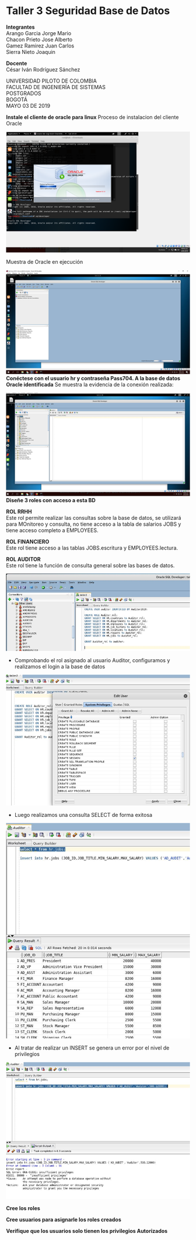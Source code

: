 # Taller 3 Seguridad Base de Datos   


**Integrantes**  
Arango Garcia Jorge Mario   
Chacon Prieto Jose Alberto   
Gamez Ramirez Juan Carlos   
Sierra Nieto Joaquin   

**Docente**   
César Iván Rodríguez Sánchez   

UNIVERSIDAD PILOTO DE COLOMBIA   
FACULTAD DE INGENIERÍA DE SISTEMAS   
POSTGRADOS   
BOGOTÁ   
MAYO 03 DE 2019   



**Instale el cliente de oracle para linux**
Proceso de instalacion del cliente Oracle  

![Image of Yaktocat](https://raw.githubusercontent.com/jomaarango/Taller3G1/taller-3-borrador/accesoDB.PNG) 



Muestra de Oracle en ejecución  

![Image of Yaktocat](https://raw.githubusercontent.com/jomaarango/Taller3G1/taller-3-borrador/OracleInstalado.JPG)  
**Conéctese con el usuario hr y contraseña Pass704. A la base de datos Oracle identificada**
Se muestra la evidencia de la conexión realizada:  

![Image of Yaktocat](https://raw.githubusercontent.com/jomaarango/Taller3G1/taller-3-borrador/Conexion.JPG) 
**Diseñe 3 roles con acceso a esta BD** 

**ROL RRHH**  
Este rol permite realizar las consultas sobre la base de datos, se utilizará para MOnitoreo y consulta, no tiene acceso a la tabla de salarios JOBS y tiene acceso completo a EMPLOYEES.

**ROL FINANCIERO**  
Este rol tiene acceso a las tablas JOBS.escritura y EMPLOYEES.lectura.  

**ROL AUDITOR**  
Este rol tiene la función de consulta general sobre las bases de datos.   

![Image of Yaktocat](https://raw.githubusercontent.com/jomaarango/Taller3G1/taller-3-borrador/Rolauditor.JPG)    
  
* Comprobando el rol asignado al usuario Auditor, configuramos y realizamos el login a la base de datos 
  
    
      
        
          
![Image of Yaktocat](https://raw.githubusercontent.com/jomaarango/Taller3G1/taller-3-borrador/sesionauditor.JPG)  
  
    
      
        
          
  
    
      
        
  
* Luego realizamos una consulta SELECT de forma exitosa  

![Image of Yaktocat](https://raw.githubusercontent.com/jomaarango/Taller3G1/taller-3-borrador/selectauditor.JPG)  
    
      
        
          
  * Al tratar de realizar un INSERT se genera un error por el nivel de privilegios  
  
![Image of Yaktocat](https://raw.githubusercontent.com/jomaarango/Taller3G1/taller-3-borrador/insertauditor.JPG)  

**Cree los roles** 

**Cree usuarios para asignarle los roles creados** 

**Verifique que los usuarios solo tienen los privilegios  Autorizados**
